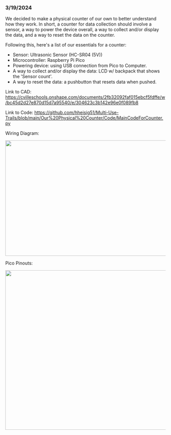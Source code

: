 ### 3/19/2024

We decided to make a physical counter of our own to better understand how they work. In short, a counter for data collection should involve a sensor, a way to power the device overall, a way to collect and/or display the data, and a way to reset the data on the counter. 

Following this, here's a list of our essentials for a counter:
- Sensor: Ultrasonic Sensor (HC-SR04 (5V))
- Microcontroller: Raspberry Pi Pico
- Powering device: using USB connection from Pico to Computer.
- A way to collect and/or display the data: LCD w/ backpack that shows the 'Sensor count'.
- A way to reset the data: a pushbutton that resets data when pushed.

Link to CAD: 
[https://cvilleschools.onshape.com/documents/2fb32092faf015ebcf5fdffe/w/bc45d2d27e870d15d7a95540/e/304623c3b142e96e0f089fb8
](https://cvilleschools.onshape.com/documents/2fb32092faf015ebcf5fdffe/w/bc45d2d27e870d15d7a95540/e/304623c3b142e96e0f089fb8)

Link to Code:
[https://github.com/hheisig51/Multi-Use-Trails/blob/main/Our%20Physical%20Counter/Code/MainCodeForCounter.py
](https://github.com/hheisig51/Multi-Use-Trails/blob/main/Our%20Physical%20Counter/Code/MainCodeForCounter.py)

Wiring Diagram:

<img src="https://github.com/hheisig51/Multi-Use-Trails/assets/71342159/ef41d745-08f2-44da-bb5d-06930be7f529" width="655" height="362">

Pico Pinouts:

<img src="https://github.com/hheisig51/Multi-Use-Trails/assets/71342159/e9c71b26-78bb-44f9-b2a1-392d663888fc" width="550" height="500">

